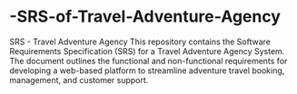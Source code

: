 # -SRS-of-Travel-Adventure-Agency
SRS - Travel Adventure Agency This repository contains the Software Requirements Specification (SRS) for a Travel Adventure Agency System. The document outlines the functional and non-functional requirements for developing a web-based platform to streamline adventure travel booking, management, and customer support.
